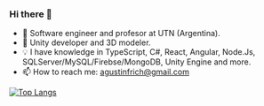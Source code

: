 ### Hi there 👋

- 🌱 Software engineer and profesor at UTN (Argentina).
- 💎 Unity developer and 3D modeler.
- 💡 I have knowledge in TypeScript, C#, React, Angular, Node.Js, SQLServer/MySQL/Firebse/MongoDB, Unity Engine and more.
- 📫 How to reach me: agustinfrich@gmail.com

[![Top Langs](https://github-readme-stats.vercel.app/api/top-langs/?username=AgustinFrich&hide=C&layout=compact)](https://github.com/anuraghazra/github-readme-stats)
